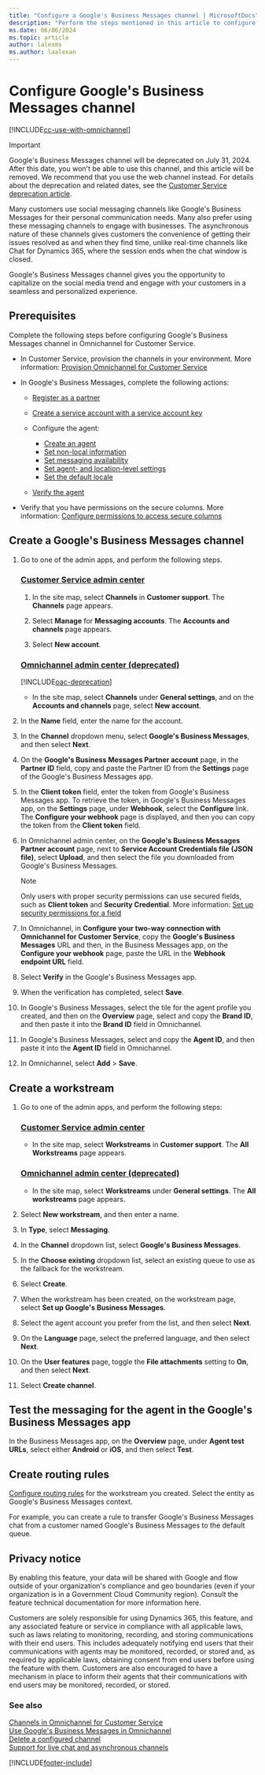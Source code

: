```yaml
---
title: "Configure a Google's Business Messages channel | MicrosoftDocs"
description: "Perform the steps mentioned in this article to configure a Google Business Messages channel in Omnichannel for Customer Service."
ms.date: 06/06/2024
ms.topic: article
author: lalexms
ms.author: laalexan
---
```

# Configure Google's Business Messages channel

[!INCLUDE[cc-use-with-omnichannel](../../includes/cc-use-with-omnichannel.md)]

> [!IMPORTANT]
> Google's Business Messages channel will be deprecated on July 31, 2024. After this date, you won't be able to use this channel, and this article will be removed. We recommend that you use the web channel instead. For details about the deprecation and related dates, see the [Customer Service deprecation article](../implement/deprecations-customer-service.md#googles-business-messages-channel-will-be-deprecated-and-removed-in-july-2024).

Many customers use social messaging channels like Google's Business Messages for their personal communication needs. Many also prefer using these messaging channels to engage with businesses. The asynchronous nature of these channels gives customers the convenience of getting their issues resolved as and when they find time, unlike real-time channels like Chat for Dynamics 365, where the session ends when the chat window is closed.

Google's Business Messages channel gives you the opportunity to capitalize on the social media trend and engage with your customers in a seamless and personalized experience.

## Prerequisites

Complete the following steps before configuring Google's Business Messages channel in Omnichannel for Customer Service.

- In Customer Service, provision the channels in your environment. More information: [Provision Omnichannel for Customer Service](../implement/omnichannel-provision-license.md)

- In Google's Business Messages, complete the following actions:

  - [Register as a partner](https://developers.google.com/business-communications/business-messages/guides/how-to/register#register_as_a_partner)
  - [Create a service account with a service account key](https://developers.google.com/business-communications/business-messages/guides/how-to/register#create_a_service_account)

  - Configure the agent:
    - [Create an agent](https://developers.google.com/business-communications/business-messages/guides/how-to/agents?method=console)
    - [Set non-local information](https://developers.google.com/business-communications/business-messages/guides/how-to/agents/non-local?method=console)
    - [Set messaging availability](https://developers.google.com/business-communications/business-messages/guides/how-to/agents/availability?method=console)
    - [Set agent- and location-level settings](https://developers.google.com/business-communications/business-messages/guides/how-to/agents/begin-conversation?method=console)
    - [Set the default locale](https://developers.google.com/business-communications/business-messages/guides/how-to/agents/localization?method=console#update-default-locale)
  
  - [Verify the agent](https://developers.google.com/business-communications/business-messages/guides/how-to/verify?method=console)

- Verify that you have permissions on the secure columns. More information: [Configure permissions to access secure columns](../implement/add-users-assign-roles.md#configure-permissions-to-access-secure-columns)

## Create a Google's Business Messages channel

1. Go to one of the admin apps, and perform the following steps.

   ### [Customer Service admin center](#tab/customerserviceadmincenter)

    1. In the site map, select **Channels** in **Customer support**. The **Channels** page appears.
    
    1. Select **Manage** for **Messaging accounts**. The **Accounts and channels** page appears.
   
    1. Select **New account**.
   
   ### [Omnichannel admin center (deprecated)](#tab/omnichanneladmincenter)

    [!INCLUDE[oac-deprecation](../../includes/oac-deprecation.md)] 

    - In the site map, select **Channels** under **General settings**, and on the **Accounts and channels** page, select **New account**.

1. In the **Name** field, enter the name for the account.

1. In the **Channel** dropdown menu, select **Google's Business Messages**, and then select **Next**.

1. On the **Google's Business Messages Partner account** page, in the **Partner ID** field, copy and paste the Partner ID from the **Settings** page of the Google's Business Messages app.

1. In the **Client token** field, enter the token from Google's Business Messages app. To retrieve the token, in Google's Business Messages app, on the **Settings** page, under **Webhook**, select the **Configure** link. The **Configure your webhook** page is displayed, and then you can copy the token from the **Client token** field.

1. In Omnichannel admin center, on the **Google's Business Messages Partner account** page, next to **Service Account Credentials file (JSON file)**, select **Upload**, and then select the file you downloaded from Google's Business Messages.

   > [!Note]
   > Only users with proper security permissions can use secured fields, such as **Client token** and **Security Credential**. More information: [Set up security permissions for a field](/power-platform/admin/set-up-security-permissions-field)

1. In Omnichannel, in **Configure your two-way connection with Omnichannel for Customer Service**, copy the **Google's Business Messages** URL and then, in the Business Messages app, on the **Configure your webhook** page, paste the URL in the **Webhook endpoint URL** field.

1. Select **Verify** in the Google's Business Messages app.

1. When the verification has completed, select **Save**.

1. In Google's Business Messages, select the tile for the agent profile you created, and then on the **Overview** page, select and copy the **Brand ID**, and then paste it into the **Brand ID** field in Omnichannel.

1. In Google's Business Messages, select and copy the **Agent ID**, and then paste it into the **Agent ID** field in Omnichannel.

1. In Omnichannel, select **Add** > **Save**.

## Create a workstream

1. Go to one of the admin apps, and perform the following steps:

   ### [Customer Service admin center](#tab/customerserviceadmincenter)

    - In the site map, select **Workstreams** in **Customer support**. The **All Workstreams** page appears.
   
   ### [Omnichannel admin center (deprecated)](#tab/omnichanneladmincenter)

    - In the site map, select **Workstreams** under **General settings**. The **All workstreams** page appears.
    
1. Select **New workstream**, and then enter a name.
1. In **Type**, select **Messaging**.
1. In the **Channel** dropdown list, select **Google's Business Messages**.
1. In the **Choose existing** dropdown list, select an existing queue to use as the fallback for the workstream.
1. Select **Create**.
1. When the workstream has been created, on the workstream page, select **Set up Google's Business Messages**.
1. Select the agent account you prefer from the list, and then select **Next**.
1. On the **Language** page, select the preferred language, and then select **Next**.
1. On the **User features** page, toggle the **File attachments** setting to **On**, and then select **Next**.
1. Select **Create channel**.

## Test the messaging for the agent in the Google's Business Messages app

In the Business Messages app, on the **Overview** page, under **Agent test URLs**, select either **Android** or **iOS**, and then select **Test**.

## Create routing rules

[Configure routing rules](configure-route-to-queue-rules.md) for the workstream you created. Select the entity as Google's Business Messages context.

For example, you can create a rule to transfer Google's Business Messages chat from a customer named Google's Business Messages to the default queue.

## Privacy notice

By enabling this feature, your data will be shared with Google and flow outside of your organization's compliance and geo boundaries (even if your organization is in a Government Cloud Community region). Consult the feature technical documentation for more information here.

Customers are solely responsible for using Dynamics 365, this feature, and any associated feature or service in compliance with all applicable laws, such as laws relating to monitoring, recording, and storing communications with their end users. This includes adequately notifying end users that their communications with agents may be monitored, recorded, or stored and, as required by applicable laws, obtaining consent from end users before using the feature with them. Customers are also encouraged to have a mechanism in place to inform their agents that their communications with end users may be monitored, recorded, or stored.


### See also

[Channels in Omnichannel for Customer Service](../use/channels.md)  
[Use Google's Business Messages in Omnichannel](../use/google-business-messages.md)  
[Delete a configured channel](delete-channel.md)  
[Support for live chat and asynchronous channels](../use/channels.md)  

[!INCLUDE[footer-include](../../includes/footer-banner.md)]

